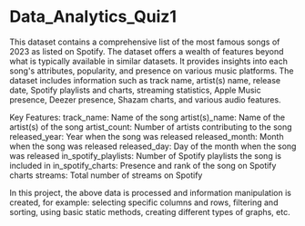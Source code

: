# Data_Analytics_Quiz1

This dataset contains a comprehensive list of the most famous songs of 2023 as listed on Spotify. The dataset offers a wealth of features beyond what is typically available in similar datasets. It provides insights into each song's attributes, popularity, and presence on various music platforms. The dataset includes information such as track name, artist(s) name, release date, Spotify playlists and charts, streaming statistics, Apple Music presence, Deezer presence, Shazam charts, and various audio features.

Key Features:
  track_name: Name of the song
  artist(s)_name: Name of the artist(s) of the song
  artist_count: Number of artists contributing to the song
  released_year: Year when the song was released
  released_month: Month when the song was released
  released_day: Day of the month when the song was released
  in_spotify_playlists: Number of Spotify playlists the song is included in
  in_spotify_charts: Presence and rank of the song on Spotify charts
  streams: Total number of streams on Spotify

In this project, the above data is processed and information manipulation is created, for example: selecting specific columns and rows, filtering and sorting, using basic static methods, creating different types of graphs, etc.
